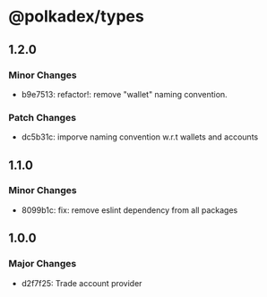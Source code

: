 # @polkadex/types

## 1.2.0

### Minor Changes

- b9e7513: refactor!: remove "wallet" naming convention.

### Patch Changes

- dc5b31c: imporve naming convention w.r.t wallets and accounts

## 1.1.0

### Minor Changes

- 8099b1c: fix: remove eslint dependency from all packages

## 1.0.0

### Major Changes

- d2f7f25: Trade account provider
